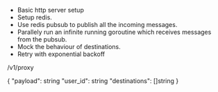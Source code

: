 * Basic http server setup
* Setup redis.
* Use redis pubsub to publish all the incoming messages.
* Parallely run an infinite running goroutine which receives messages from the pubsub.
* Mock the behaviour of destinations.
* Retry with exponential backoff

/v1/proxy

{
    "payload": string
    "user_id": string
    "destinations": []string
}
